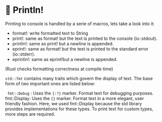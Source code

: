 # 📍 Println!

Printing to console is handled by a serie of macros, lets take a look into it:

- format!: write formatted text to String
- print!: same as format! but the text is printed to the console (io::stdout).
- println!: same as print! but a newline is appended.
- eprint!: same as format! but the text is printed to the standard error (io::stderr).
- eprintln!: same as eprint!but a newline is appended.

(Rust checks formatting correctness at compile time)

``` std::fmt ``` contains many traits which govern the display of text. The base form of two important ones are listed below:

``` fmt::Debug``` : Uses the ``` {:?} ``` marker. Format text for debugging purposes.
fmt::Display: Uses the ``` {} ``` marker. Format text in a more elegant, user friendly fashion.
Here, we used fmt::Display because the std library provides implementations for these types. To print text for custom types, more steps are required.